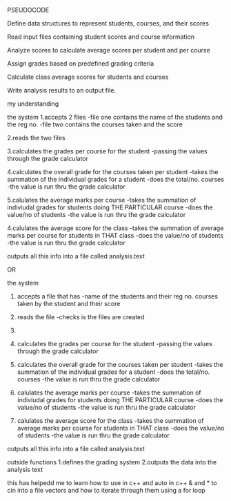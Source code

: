 PSEUDOCODE

Define data structures to represent students, courses, and their scores

Read input files containing student scores and course information

Analyze scores to calculate average scores per student and per course

Assign grades based on predefined grading criteria

Calculate class average scores for students and courses

Write analysis results to an output file.



my understanding

the system 
1.accepts 2 files 
-file one contains the name of the students and the reg no. 
-file two contains the courses taken and the score

2.reads the two files

3.calculates the grades per course for the student
-passing the values through the grade calculator 

4.calculates the overall grade for the courses taken per student
-takes the summation of the individual grades for a student
-does the total/no. courses
-the value is run thru the grade calculator

5.calulates the average marks per course 
-takes the summation of indiviudal grades for students doing THE PARTICULAR course
-does the value/no of students
-the value is run thru the grade calculator

4.calulates the average score for the class
-takes the summation of average marks per course for students in THAT class
-does the value/no of students
-the value is run thru the grade calculator

outputs all this info into a file called analysis.text


OR

the system 
1. accepts a file that has 
-name of the students and their reg no. courses taken by the student and their score

2. reads the file
-checks is the files are created

3. 

4. calculates the grades per course for the student
-passing the values through the grade calculator 

4. calculates the overall grade for the courses taken per student
-takes the summation of the individual grades for a student
-does the total/no. courses
-the value is run thru the grade calculator

5. calulates the average marks per course 
-takes the summation of indiviudal grades for students doing THE PARTICULAR course
-does the value/no of students
-the value is run thru the grade calculator

4. calulates the average score for the class
-takes the summation of average marks per course for students in THAT class
-does the value/no of students
-the value is run thru the grade calculator

outputs all this info into a file called analysis.text


outside functions
1.defines the grading system
2.outputs the data into the analysis text



this has helpedd me to learn how to use <map> in c++
and auto in c++
& and *
to cin into a file
vectors and how to iterate through them using a for loop